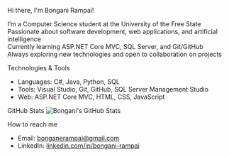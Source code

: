 Hi there, I'm Bongani Rampai!

I’m a Computer Science student at the University of the Free State  
Passionate about software development, web applications, and artificial intelligence  
Currently learning ASP.NET Core MVC, SQL Server, and Git/GitHub  
Always exploring new technologies and open to collaboration on projects

Technologies & Tools
- Languages: C#, Java, Python, SQL  
- Tools: Visual Studio, Git, GitHub, SQL Server Management Studio  
- Web: ASP.NET Core MVC, HTML, CSS, JavaScript

GitHub Stats
![Bongani's GitHub Stats](https://github-readme-stats.vercel.app/api?username=bongani-rampai&show_icons=true&theme=default)

How to reach me
- Email: [bonganerampai@gmail.com](mailto:bonganerampai@gmail.com)
- LinkedIn: [linkedin.com/in/bongani-rampai](https://linkedin.com/in/bongani-rampai)
